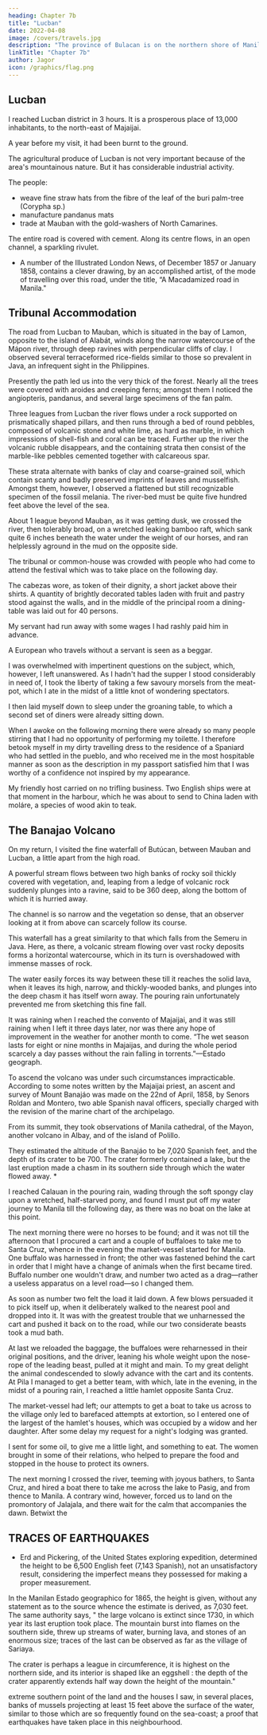 ```yaml
---
heading: Chapter 7b
title: "Lucban"
date: 2022-04-08
image: /covers/travels.jpg
description: "The province of Bulacan is on the northern shore of Manila Bay"
linkTitle: "Chapter 7b"
author: Jagor
icon: /graphics/flag.png
---
```



## Lucban

I reached Lucban district in 3 hours. It is a prosperous place of 13,000 inhabitants, to the north-east of Majaijai.

A year before my visit, it had been burnt to the ground. 

The agricultural produce of Lucban is not very important because of the area's mountainous nature. But it has considerable industrial activity.

The people:
- weave fine straw hats from the fibre of the leaf of the buri palm-tree (Corypha sp.)
- manufacture pandanus mats
- trade at Mauban with the gold-washers of North Camarines. 

The entire road is covered with cement. Along its centre flows, in an open channel, a sparkling rivulet.

* A number of the Illustrated London News, of December 1857 or January 1858, contains a clever drawing, by an accomplished artist, of the mode of travelling over this road, under the title, “A Macadamized road in Manila."


## Tribunal Accommodation

The road from Lucban to Mauban, which is situated in the bay of Lamon, opposite to the island of Alabát, winds along the narrow watercourse of the Mápon river, through deep ravines with perpendicular cliffs of clay. I observed several terraceformed rice-fields similar to those so prevalent in Java, an infrequent sight in the Philippines. 

Presently the path led us into the very thick of the forest. Nearly all the trees were covered with aroides and creeping ferns; amongst them I noticed the angiopteris, pandanus, and several large specimens of the fan palm.

Three leagues from Lucban the river flows under a rock supported on prismatically shaped pillars, and then runs through a bed of round pebbles, composed of volcanic stone and white lime, as hard as marble, in which impressions of shell-fish and coral can be traced. Further up the river the volcanic rubble disappears, and the containing strata then consist of the marble-like pebbles cemented together with calcareous spar. 

These strata alternate with banks of clay and coarse-grained soil, which contain scanty and badly preserved imprints of leaves and musselfish. Amongst them, however, I observed a flattened but still recognizable specimen of the fossil melania. The river-bed must be quite five hundred feet above the level of the sea.

About 1 league beyond Mauban, as it was getting dusk, we crossed the river, then tolerably broad, on a wretched leaking bamboo raft, which sank quite 6 inches beneath the water under the weight of our horses, and ran helplessly aground in the mud on the opposite side.

The tribunal or common-house was crowded with people who had come to attend the festival which was to take place on the following day. 

The cabezas wore, as token of their dignity, a short jacket above their shirts. A quantity of brightly decorated tables laden with fruit and pastry stood against the walls, and in the middle of the principal room a dining-table was laid out for 40 persons.


My servant had run away with some wages I had rashly paid him in advance. 

A European who travels without a servant is seen as a beggar.

I was overwhelmed with impertinent questions on the subject, which, however, I left unanswered. As I hadn't had the supper I stood considerably in need of, I took the liberty of taking a few savoury morsels from the meat-pot, which I ate in the midst of a little knot of wondering spectators. 

I then laid myself down to sleep under the groaning table, to which a second set of diners were already sitting down. 

When I awoke on the following morning there were already so many people stirring that I had no opportunity of performing my toilette. I therefore betook myself in my dirty travelling dress to the residence of a Spaniard who had settled in the pueblo, and who received me in the most hospitable manner as soon as the description in my passport satisfied him that I was worthy of a confidence not inspired by my appearance.

My friendly host carried on no trifling business. Two English ships were at that moment in the harbour, which he was about to send to China laden with moláre, a species of wood akin to teak.



## The Banajao Volcano

On my return, I visited the fine waterfall of Butúcan, between Mauban and Lucban, a little apart from the high road. 

A powerful stream flows between two high banks of rocky soil thickly covered with vegetation, and, leaping from a ledge of volcanic rock suddenly plunges into a ravine, said to be 360 deep, along the bottom of which it is hurried away. 

The channel is so narrow and the vegetation so dense, that an observer looking at it from above can scarcely follow its course. 

This waterfall has a great similarity to that which falls from the Semeru in Java. Here, as there, a volcanic stream flowing over vast rocky deposits forms a horizontal watercourse, which in its turn is overshadowed with immense masses of rock. 

The water easily forces its way between these till it reaches the solid lava, when it leaves its high, narrow, and thickly-wooded banks, and plunges into the deep chasm it has itself worn away. The pouring rain unfortunately prevented me from sketching this fine fall. 

It was raining when I reached the convento of Majaijai, and it was still raining when I left it three days later, nor was there any hope of improvement in the weather for another month to come. “The wet season lasts for eight or nine months in Majaijas, and during the whole period scarcely a day passes without the rain falling in torrents.”—Estado geograph.

To ascend the volcano was under such circumstances impracticable. According to some notes written by the Majaijai priest, an ascent and survey of Mount Banajáo was made on the 22nd of April, 1858, by Senors Roldan and Montero, two able Spanish naval officers, specially charged with the revision of the marine chart of the archipelago. 

From its summit, they took observations of Manila cathedral, of the Mayon, another volcano in Albay, and of the island of Polillo. 

They estimated the altitude of the Banajáo to be 7,020 Spanish feet, and the depth of its crater to be 700. The crater formerly contained a lake, but the last eruption made a chasm in its southern side through which the water flowed away. *

I reached Calauan in the pouring rain, wading through the soft spongy clay upon a wretched, half-starved pony, and found I must put off my water journey to Manila till the following day, as there was no boat on the lake at this point. 

The next morning there were no horses to be found; and it was not till the afternoon that I procured a cart and a couple of buffaloes to take me to Santa Cruz, whence in the evening the market-vessel started for Manila. One buffalo was harnessed in front; the other was fastened behind the cart in order that I might have a change of animals when the first became tired. Buffalo number one wouldn't draw, and number two acted as a drag—rather a useless apparatus on a level road—so I changed them. 

As soon as number two felt the load it laid down. A few blows persuaded it to pick itself up, when it deliberately walked to the nearest pool and dropped into it. It was with the greatest trouble that we unharnessed the cart and pushed it back on to the road, while our two considerate beasts took a mud bath. 

At last we reloaded the baggage, the buffaloes were reharnessed in their original positions, and the driver, leaning his whole weight upon the nose-rope of the leading beast, pulled at it might and main. To my great delight the animal condescended to slowly advance with the cart and its contents. At Pila I managed to get a better team, with which, late in the evening, in the midst of a pouring rain, I reached a little hamlet opposite Santa Cruz. 

The market-vessel had left; our attempts to get a boat to take us across to the village only led to barefaced attempts at extortion, so I entered one of the largest of the hamlet's houses, which was occupied by a widow and her daughter. After some delay my request for a night's lodging was granted. 

I sent for some oil, to give me a little light, and something to eat. The women brought in some of their relations, who helped to prepare the food and stopped in the house to protect its owners. 

The next morning I crossed the river, teeming with joyous bathers, to Santa Cruz, and hired a boat there to take me across the lake to Pasig, and from thence to Manila. A contrary wind, however, forced us to land on the promontory of Jalajala, and there wait for the calm that accompanies the dawn. Betwixt the 


## TRACES OF EARTHQUAKES

* Erd and Pickering, of the United States exploring expedition, determined the height to be 6,500 English feet (7,143 Spanish), not an unsatisfactory result, considering the imperfect means they possessed for making a proper measurement. 

In the Manilan Estado geographico for 1865, the height is given, without any statement as to the source whence the estimate is derived, as 7,030 feet. The same authority says, " the large volcano is extinct since 1730, in which year its last eruption took place. The mountain burst into flames on the southern side, threw up streams of water, burning lava, and stones of an enormous size; traces of the last can be observed as far as the village of Sariaya.

The crater is perhaps a league in circumference, it is highest on the northern side, and its interior is shaped like an eggshell : the depth of the crater apparently extends half way down the height of the mountain."

extreme southern point of the land and the houses I saw, in several places, banks of mussels projecting at least 15 feet above the surface of the water, similar to those which are so frequently found on the sea-coast; a proof that earthquakes have taken place in this neighbourhood.
